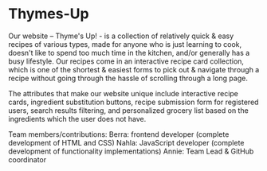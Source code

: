 # Thymes-Up

Our website – Thyme's Up! - is a collection of relatively quick & easy recipes of various types, made for anyone who is just learning to cook, doesn't like to spend too much time in the kitchen, and/or generally has a busy lifestyle. Our recipes come in an interactive recipe card collection, which is one of the shortest & easiest forms to pick out & navigate through a recipe without going through the hassle of scrolling through a long page. 

The attributes that make our website unique include interactive recipe cards, ingredient substitution buttons, recipe submission form for registered users, search results filtering, and personalized grocery list based on the ingredients which the user does not have.

Team members/contributions:
Berra: frontend developer (complete development of HTML and CSS)
Nahla: JavaScript developer (complete development of functionality implementations)
Annie: Team Lead & GitHub coordinator  
